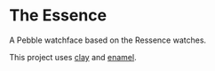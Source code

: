 # The Essence

A Pebble watchface based on the Ressence watches.

This project uses
[clay](https://github.com/pebble/clay) and [enamel](https://github.com/gregoiresage/enamel). 
